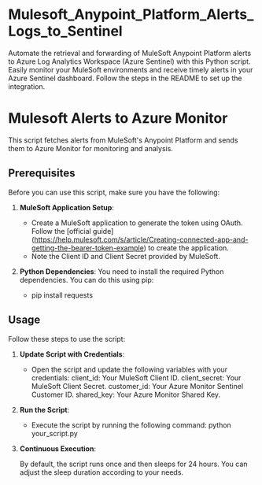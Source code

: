 # Mulesoft_Anypoint_Platform_Alerts_Logs_to_Sentinel
Automate the retrieval and forwarding of MuleSoft Anypoint Platform alerts to Azure Log Analytics Workspace (Azure Sentinel) with this Python script. Easily monitor your MuleSoft environments and receive timely alerts in your Azure Sentinel dashboard. Follow the steps in the README to set up the integration.

# Mulesoft Alerts to Azure Monitor

This script fetches alerts from MuleSoft's Anypoint Platform and sends them to Azure Monitor for monitoring and analysis.

## Prerequisites

Before you can use this script, make sure you have the following:

1. **MuleSoft Application Setup**:
   - Create a MuleSoft application to generate the token using OAuth. 
      Follow the [official guide] (https://help.mulesoft.com/s/article/Creating-connected-app-and-getting-the-bearer-token-example) to create the application.
   - Note the Client ID and Client Secret provided by MuleSoft.

2. **Python Dependencies**: You need to install the required Python dependencies. You can do this using pip:
   - pip install requests

## Usage
Follow these steps to use the script:

1. **Update Script with Credentials**:

   - Open the script and update the following variables with your credentials:
     client_id: Your MuleSoft Client ID.
     client_secret: Your MuleSoft Client Secret.
     customer_id: Your Azure Monitor Sentinel Customer ID.
     shared_key: Your Azure Monitor Shared Key.
2. **Run the Script**:

   - Execute the script by running the following command:
     python your_script.py
     
3. **Continuous Execution**:

      By default, the script runs once and then sleeps for 24 hours. You can adjust the sleep duration according to your needs.
